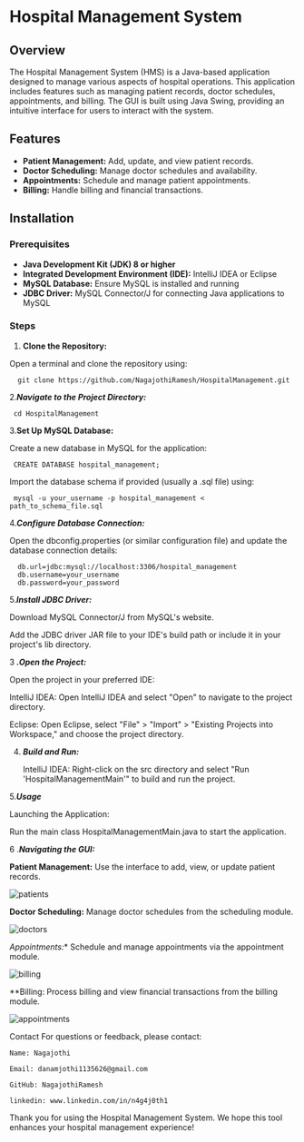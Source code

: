 # Hospital Management System

## Overview

The Hospital Management System (HMS) is a Java-based application designed to manage various aspects of hospital operations. This application includes features such as managing patient records, doctor schedules, appointments, and billing. The GUI is built using Java Swing, providing an intuitive interface for users to interact with the system.

## Features

- **Patient Management:** Add, update, and view patient records.
- **Doctor Scheduling:** Manage doctor schedules and availability.
- **Appointments:** Schedule and manage patient appointments.
- **Billing:** Handle billing and financial transactions.

## Installation

### Prerequisites

- **Java Development Kit (JDK) 8 or higher**
- **Integrated Development Environment (IDE):** IntelliJ IDEA or Eclipse
- **MySQL Database:** Ensure MySQL is installed and running
- **JDBC Driver:** MySQL Connector/J for connecting Java applications to MySQL

### Steps

1. **Clone the Repository:**

Open a terminal and clone the repository using:

      git clone https://github.com/NagajothiRamesh/HospitalManagement.git

2.***Navigate to the Project Directory:***
                   
     cd HospitalManagement

3.**Set Up MySQL Database:**

  Create a new database in MySQL for the application:

     CREATE DATABASE hospital_management;

Import the database schema if provided (usually a .sql file) using:

     mysql -u your_username -p hospital_management < path_to_schema_file.sql

4.***Configure Database Connection:***

   Open the dbconfig.properties (or similar configuration file) and update the database connection details:

      db.url=jdbc:mysql://localhost:3306/hospital_management
      db.username=your_username
      db.password=your_password

5.***Install JDBC Driver:***

   Download MySQL Connector/J from MySQL's website.

   Add the JDBC driver JAR file to your IDE's build path or include it in your project's lib directory.

3 ***.Open the Project:***

   Open the project in your preferred IDE:

   IntelliJ IDEA: Open IntelliJ IDEA and select "Open" to navigate to the project directory.
    
   Eclipse: Open Eclipse, select "File" > "Import" > "Existing Projects into Workspace," and choose the project directory.

4. ***Build and Run:***

    IntelliJ IDEA: Right-click on the src directory and select "Run 'HospitalManagementMain'" to build and run the project.

5.***Usage***
  
   Launching the Application:

   Run the main class HospitalManagementMain.java to start the application.

6 .***Navigating the GUI:***

  **Patient Management:** Use the interface to add, view, or update patient records.
  
  ![patients](https://github.com/user-attachments/assets/6ab9fe3d-6ebb-4eb8-b93f-b38f527ffde6)


  **Doctor Scheduling:** Manage doctor schedules from the scheduling module.

  ![doctors](https://github.com/user-attachments/assets/d1b82786-8850-4157-835e-917345dd742e)

  *Appointments:** Schedule and manage appointments via the appointment module.

  ![billing](https://github.com/user-attachments/assets/6c16bb93-e81a-4926-96bc-c10179f03d48)
  

  **Billing: Process billing and view financial transactions from the billing module.

  ![appointments](https://github.com/user-attachments/assets/c15b85bb-66ab-430a-b5e7-ef1d919e8901)


Contact
For questions or feedback, please contact:

    Name: Nagajothi

    Email: danamjothi1135626@gmail.com

    GitHub: NagajothiRamesh

    linkedin: www.linkedin.com/in/n4g4j0th1

Thank you for using the Hospital Management System. We hope this tool enhances your hospital management experience!
